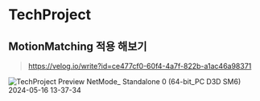 # TechProject


<u></u>
## MotionMatching 적용 해보기
>https://velog.io/write?id=ce477cf0-60f4-4a7f-822b-a1ac46a98371

![TechProject Preview  NetMode_ Standalone 0   (64-bit_PC D3D SM6) 2024-05-16 13-37-34](https://github.com/kwonymo88/TechProject/assets/39462665/19581ef5-73b8-4f66-a366-da0ee7b1925a)

